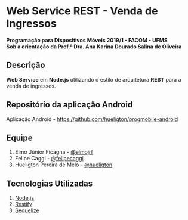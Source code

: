 # Web Service REST - Venda de Ingressos
**Programação para Dispositivos Móveis 2019/1 - FACOM - UFMS**  
**Sob a orientação da Prof.ª Dra. Ana Karina Dourado Salina de Oliveira**

## Descrição
**Web Service** em **Node.js** utilizando o estilo de arquitetura **REST** para a venda de ingressos.

## Repositório da aplicação Android
Aplicação Android - https://github.com/hueligton/progmobile-android

## Equipe
1. Elmo Júnior Ficagna - [@elmojrf](https://github.com/elmojrf)
2. Felipe Caggi - [@felipecaggi](https://github.com/felipecaggi)
3. Hueligton Pereira de Melo - [@hueligton](https://github.com/hueligton)

## Tecnologias Utilizadas
 1. [Node.js](https://nodejs.org/en/)
 2. [Restify](http://restify.com/)
 3. [Sequelize](http://sequelizejs.com)
